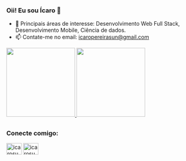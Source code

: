 ### Oii! Eu sou Ícaro 👋

- 🔭 Principais áreas de interesse: Desenvolvimento Web Full Stack, Desenvolvimento Mobile, Ciência de dados.
- 📫 Contate-me no email: icaropereirasun@gmail.com


<div>
  <a href="https://github.com/icarosun">
  <img height="180cm" src="https://github-readme-stats.vercel.app/api?username=icarosun&show_icons=true&theme=white&include_all_commits=false&count_private=true"/>
  <img height="180cm" src="https://github-readme-stats.vercel.app/api/top-langs/?username=icarosun&layout=compact&langs_count=16&theme=white"/>
  </a>
</div>

##

<p>
  <h3 align="left">Conecte comigo:</h3>
  <a href="https://twitter.com/icarossun" target="blank"><img align="center" src="https://cdn.jsdelivr.net/npm/simple-icons@3.0.1/icons/twitter.svg" alt="icarosun" height="30" width="40" /></a>
  <a href="https://linkedin.com/in/icarosun" target="blank"><img align="center" src="https://cdn.jsdelivr.net/npm/simple-icons@3.0.1/icons/linkedin.svg" alt="icarosun" height="30" width="40" /></a>
</p>

<!--
**icarosun/icarosun** is a ✨ _special_ ✨ repository because its `README.md` (this file) appears on your GitHub profile.

Here are some ideas to get you started:

- 🔭 I’m currently working on ...

- 👯 I’m looking to collaborate on ...
- 🤔 I’m looking for help with ...
- 💬 Ask me about ...

- 😄 Pronouns: ...

-->
